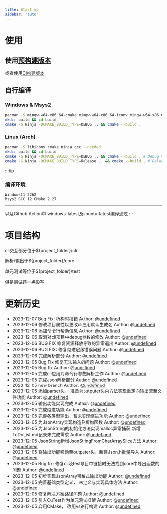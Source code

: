 ```yaml
---
title: Start up
sidebar: 'auto'
---
```

# 使用

## 使用[预构建版本](https://github.com/undefined-ux/json-parser-homework/release)
或者使用[CI构建版本](https://github.com/undefined-ux/json-parser-homework/actions/workflows/build-ci.yaml)
## 自行编译
### Windows & Msys2
```bash
pacman -S mingw-w64-x86_64-cmake mingw-w64-x86_64-iconv mingw-w64-x86_64-ninja --needed
mkdir build && cd build
cmake -G Ninja -DCMAKE_BUILD_TYPE=DEBUG .. && cmake --build .
```
### Linux (Arch)
```bash
pacman -S libiconv cmake ninja gcc --needed
mkdir build && cd build
cmake -G Ninja -DCMAKE_BUILD_TYPE=DEBUG .. && cmake --build . # Debug Version
cmake -G Ninja -DCMAKE_BUILD_TYPE=Release .. && cmake --build . # Release Version
```
:::tip
### 编译环境
```
Windows11 22h2
Msys2 GCC 12 CMake 2.27
```
---------------------

以及Github Action中 windows-latest及ubuntu-latest编译通过
:::


# 项目结构
cli交互部分位于${project_folder}/cli

解析/输出于${project_folder}/core

单元测试等位于${project_folder}/test

<del>但是测试还一点没写</del>

# 更新历史
- 2023-12-07 Bug Fix: 析构时报错   Author: @[undefined](mailto:undefined_1@outlook.com)
- 2023-12-06 修改项目属性以更改cli应用默认生成名   Author: @[undefined](mailto:undefined_1@outlook.com)
- 2023-12-06  添加命令行帮助信息   Author: @[undefined](mailto:undefined_1@outlook.com)
- 2023-12-06 取消对cli项目中debug参数的修改   Author: @[undefined](mailto:undefined_1@outlook.com)
- 2023-12-06 BUG FIX 修复资源释放导致的异常退出   Author: @[undefined](mailto:undefined_1@outlook.com)
- 2023-12-06 BUG FIX: 修复缩进层级错误问题   Author: @[undefined](mailto:undefined_1@outlook.com)
- 2023-12-06 完成解析部分   Author: @[undefined](mailto:undefined_1@outlook.com)
- 2023-12-05 Bug Fix 修复无法输入的问题   Author: @[undefined](mailto:undefined_1@outlook.com)
- 2023-12-05 Bug fix   Author: @[undefined](mailto:undefined_1@outlook.com)
- 2023-12-05 完成cli应用对命令行参数解析工作   Author: @[undefined](mailto:undefined_1@outlook.com)
- 2023-12-05 完成Json解析部分   Author: @[undefined](mailto:undefined_1@outlook.com)
- 2023-12-05 new branch   Author: @[undefined](mailto:undefined_1@outlook.com)
- 2023-12-05 添加parser头， 准备为outputer头内方法实现重定向输出流至文件功能   Author: @[undefined](mailto:undefined_1@outlook.com)
- 2023-12-05 输出功能实现完成   Author: @[undefined](mailto:undefined_1@outlook.com)
- 2023-12-05 完成缩进功能   Author: @[undefined](mailto:undefined_1@outlook.com)
- 2023-12-05 完善各类型输出，暂未实现缩进功能   Author: @[undefined](mailto:undefined_1@outlook.com)
- 2023-12-05 为JsonArray实现构造及析构函数   Author: @[undefined](mailto:undefined_1@outlook.com)
- 2023-12-05 为JsonString的初始化方法实现malloc异常捕获,新增ToDoList.md记录未完成需求   Author: @[undefined](mailto:undefined_1@outlook.com)
- 2023-12-05 JsonString新增JsonStringFromCharArraySlice方法   Author: @[undefined](mailto:undefined_1@outlook.com)
- 2023-12-05 将输出功能移动至outputer头，新建Json.h批量导入   Author: @[undefined](mailto:undefined_1@outlook.com)
- 2023-12-05 Bug fix: 修复cli及test项目中链接时无法找到core中导出函数的问题   Author: @[undefined](mailto:undefined_1@outlook.com)
- 2023-12-05 初步实现JsonArray带格式输出功能   Author: @[undefined](mailto:undefined_1@outlook.com)
- 2023-12-05 完善基础类型定义， 未定义与实现具体方法   Author: @[undefined](mailto:undefined_1@outlook.com)
- 2023-12-05 修复解决方案路径问题   Author: @[undefined](mailto:undefined_1@outlook.com)
- 2023-12-05 引入CuTest作为单元测试框架   Author: @[undefined](mailto:undefined_1@outlook.com)
- 2023-12-05 弃用CMake， 改用vs进行构建   Author: @[undefined](mailto:undefined_1@outlook.com)
